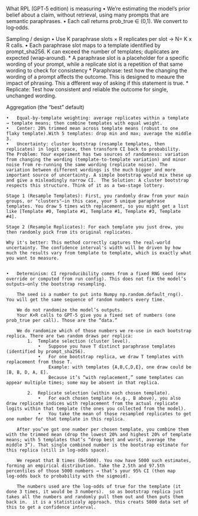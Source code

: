 What RPL (GPT‑5 edition) is measuring
	•	We’re estimating the model’s prior belief about a claim, without retrieval, using many prompts that are semantic paraphrases.
	•	Each call returns prob_true ∈ (0,1). We convert to log‑odds.

Sampling / design
	•	Use K paraphrase slots × R replicates per slot → N= K x R calls.
	•	Each paraphrase slot maps to a template identified by prompt_sha256. K can exceed the number of templates; duplicates are expected (wrap‑around).
    *   A paraphrase slot is a placeholder for a specific wording of your prompt, while a replicate slot is a repetition of that same wording to check for consistency
        * Paraphrase: test how the changing the wording of a prompt affects the outcome.  This is designed to meaure the impact of phrasing.  This a dfferent way of asking if this statement is true.
        * Replicate: Test how consistent and reliable the outcome for single, unchanged wording.

Aggregation (the “best” default)

	•	Equal‑by‑template weighting: average replicates within a template → template means; then combine templates with equal weight.
	•	Center: 20% trimmed mean across template means (robust to one flaky template).With 5 templates: drop min and max; average the middle 3.
	•	Uncertainty: cluster bootstrap (resample templates, then replicates) in logit space, then transform CI back to probability.  The Problem: Your experiment has two sources of randomness: variation from changing the wording (template-to-template variation) and minor noise from re-running the same wording (replicate noise). The variation between different wordings is the much bigger and more important source of uncertainty. A simple bootstrap would mix these up and give a misleadingly narrow CI.  The Solution: A cluster bootstrap respects this structure. Think of it as a two-stage lottery.

    Stage 1 (Resample Templates): First, you randomly draw from your main groups, or "clusters"—in this case, your 5 unique paraphrase templates. You draw 5 times with replacement, so you might get a list like [Template #0, Template #1, Template #1, Template #3, Template #4].

    Stage 2 (Resample Replicates): For each template you just drew, you then randomly pick from its original replicates.  
    
    Why it's better: This method correctly captures the real-world uncertainty. The confidence interval's width will be driven by how much the results vary from template to template, which is exactly what you want to measure.


	•	Determinism: CI reproducibility comes from a fixed RNG seed (env override or computed from run config). This does not fix the model’s outputs—only the bootstrap resampling.

        The seed is a number to put into Numpy np.random.default_rng().  You will get the same sequence of random numbers every time.

        We do not randomize the model’s outputs.
        Your K×R calls to GPT‑5 give you a fixed set of numbers (one prob_true per call). Those are the “data.”

        We do randomize which of those numbers we re-use in each bootstrap replica. There are two random draws per replica:
	        1.	Template selection (cluster level).
	            •	Suppose you have T distinct paraphrase templates (identified by prompt_sha256).
	            •	For one bootstrap replica, we draw T templates with replacement from those T.
                    Example: with templates {A,B,C,D,E}, one draw could be [B, B, D, A, E].
                    Because it’s “with replacement,” some templates can appear multiple times; some may be absent in that replica.
            
            2.	Replicate selection (within each chosen template).
	            •   For each chosen template (e.g., B above), you also draw replicate indices with replacement from the actual replicate logits within that template (the ones you collected from the model).
	            •	You take the mean of those resampled replicates to get one number for that template in this replica.
        
        After you’ve got one number per chosen template, you combine them with the trimmed mean (drop the lowest 20% and highest 20% of template means; with 5 templates that’s “drop best and worst, average the middle 3”). That single combined number is the bootstrap estimate for this replica (still in log‑odds space).

        We repeat that B times (B=5000). You now have 5000 such estimates, forming an empirical distribution. Take the 2.5th and 97.5th percentiles of those 5000 numbers → that’s your 95% CI (then map log‑odds back to probability with the sigmoid).

        The numbers used are the log-odds of true for the template (it done 3 times, it would be 3 numbers).  so as bootstrap replica just takes all the numbers and randomly pull them out and then puts them back in.  it is a statisticaly approach. this creats 5000 data set of this to get a confidence interval.